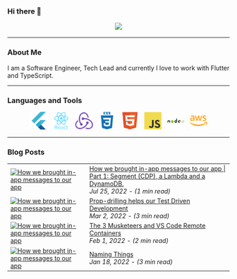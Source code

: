 

### Hi there 👋

<p align="center">
  <a href= "https://github.com/anuraghazra/github-readme-stats"><img src="https://github-readme-stats.vercel.app/api?username=unitsix&count_private=true&theme=tokyonight&include_all_commits=true&show_icons=true" /></a>
</p>

---

### About Me

I am a Software Engineer, Tech Lead and currently I love to work with Flutter and TypeScript.

---

### Languages and Tools


<p align="center">
  <img src="https://github.com/devicons/devicon/blob/master/icons/flutter/flutter-original.svg" title="Flutter" alt="Flutter" width="40" height="40"/> &nbsp;
  <img src="https://github.com/devicons/devicon/blob/master/icons/react/react-original-wordmark.svg" title="React" alt="React" width="40" height="40"/> &nbsp;
  <img src="https://github.com/devicons/devicon/blob/master/icons/redux/redux-original.svg" title="Redux" alt="Redux " width="40" height="40"/> &nbsp; 
  <img src="https://github.com/devicons/devicon/blob/master/icons/css3/css3-plain-wordmark.svg"  title="CSS3" alt="CSS" width="40" height="40"/> &nbsp; 
  <img src="https://github.com/devicons/devicon/blob/master/icons/html5/html5-original.svg" title="HTML5" alt="HTML" width="40" height="40"/> &nbsp; 
  <img src="https://github.com/devicons/devicon/blob/master/icons/javascript/javascript-original.svg" title="JavaScript" alt="JavaScript" width="40" height="40"/> &nbsp; 
  <img src="https://github.com/devicons/devicon/blob/master/icons/nodejs/nodejs-original-wordmark.svg" title="NodeJS" alt="NodeJS" width="40" height="40"/> &nbsp; 
  <img src="https://github.com/devicons/devicon/blob/master/icons/amazonwebservices/amazonwebservices-plain-wordmark.svg" title="AWS" alt="AWS" width="40" height="40"/>
</p>


---

### Blog Posts

<table>
  <tr>
    <td>
      <a href="https://www.linkedin.com/posts/ryan-stockdale_how-we-brought-in-app-messages-to-our-app-activity-6957157210489573376-cIos">
        <img src="https://images.squarespace-cdn.com/content/v1/5f2e3c6881d299787b63a01a/1647473713546-QTU5X8ADMT551F95JOGD/unsplash-image-V5vqWC9gyEU.jpg" loading="lazy" alt="How we brought in-app messages to our app" width="160">
      </a>
    </td>
    <td>
      <a href="https://www.linkedin.com/posts/ryan-stockdale_how-we-brought-in-app-messages-to-our-app-activity-6957157210489573376-cIos">
        How we brought in-app messages to our app | Part 1: Segment (CDP), a Lambda and a DynamoDB.
      </a>
      <br/>
      <em>
         Jul 25, 2022 - (1 min read)
      </em>
    </td>
  </tr>
  
   <tr>
    <td>
      <a href="https://www.linkedin.com/posts/ryan-stockdale_prop-drilling-helps-our-test-driven-development-activity-6904624240583094272-X8Vw">
        <img src="https://images.squarespace-cdn.com/content/v1/5f2e3c6881d299787b63a01a/1642460489549-99WXSHCVDCR58DUAZK0E/unsplash-image-tv7GF92ZWvs.jpg" loading="lazy" alt="How we brought in-app messages to our app" width="160">
      </a>
    </td>
    <td>
      <a href="https://www.linkedin.com/posts/ryan-stockdale_prop-drilling-helps-our-test-driven-development-activity-6904624240583094272-X8Vw">
        Prop-drilling helps our Test Driven Development
      </a>
      <br/>
      <em>
         Mar 2, 2022 - (3 min read)
      </em>
    </td>
  </tr> 
 
   <tr>
    <td>
      <a href="https://www.linkedin.com/posts/ryan-stockdale_the-3-musketeers-and-vs-code-remote-containers-activity-6894111410519990272-zd-a">
        <img src="https://images.squarespace-cdn.com/content/v1/5f2e3c6881d299787b63a01a/1641961450243-UMRM4GS249MNY1P9I0T8/unsplash-image-8oB43mw658c.jpg" loading="lazy" alt="How we brought in-app messages to our app" width="160">
      </a>
    </td>
    <td>
      <a href="https://www.linkedin.com/posts/ryan-stockdale_the-3-musketeers-and-vs-code-remote-containers-activity-6894111410519990272-zd-a">
        The 3 Musketeers and VS Code Remote Containers
      </a>
      <br/>
      <em>
         Feb 1, 2022 - (2 min read)
      </em>
    </td>
  </tr>
  
   <tr>
    <td>
      <a href="https://www.linkedin.com/posts/ryan-stockdale_naming-things-amaysimtechnology-activity-6888982588455829504-lXeO?">
        <img src="https://images.squarespace-cdn.com/content/v1/5f2e3c6881d299787b63a01a/1647476476148-W6DVM6MFPBDCN572TA2M/unsplash-image-IQJbbw72PZc.jpg" loading="lazy" alt="How we brought in-app messages to our app" width="160">
      </a>
    </td>
    <td>
      <a href="https://www.linkedin.com/posts/ryan-stockdale_naming-things-amaysimtechnology-activity-6888982588455829504-lXeO?">
        Naming Things
      </a>
      <br/>
      <em>
         Jan 18, 2022 - (3 min read)
      </em>
    </td>
  </tr>
</table>

